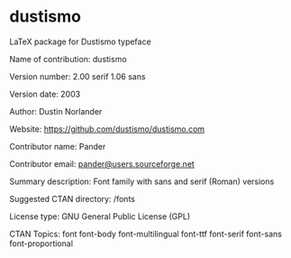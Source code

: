 dustismo
========

LaTeX package for Dustismo typeface

Name of contribution: dustismo

Version number: 2.00 serif 1.06 sans

Version date: 2003

Author: Dustin Norlander

Website: https://github.com/dustismo/dustismo.com

Contributor name: Pander

Contributor email: pander@users.sourceforge.net

Summary description: Font family with sans and serif (Roman) versions

Suggested CTAN directory: /fonts

License type: GNU General Public License (GPL)

CTAN Topics: font font-body font-multilingual font-ttf font-serif font-sans font-proportional

